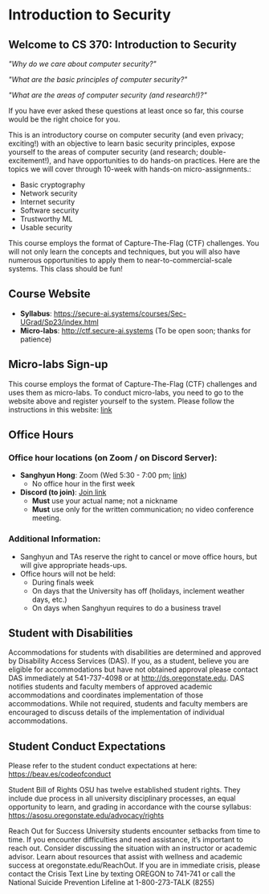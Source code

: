 # Introduction to Security
## Welcome to CS 370: Introduction to Security
*"Why do we care about computer security?"*

*"What are the basic principles of computer security?"*

*"What are the areas of computer security (and research!)?"*

If you have ever asked these questions at least once so far, this course would be the right choice for you.

This is an introductory course on computer security (and even privacy; exciting!) with an objective to learn basic security principles, expose yourself to the areas of computer security (and research; double-excitement!), and have opportunities to do hands-on practices. Here are the topics we will cover through 10-week with hands-on micro-assignments.:
- Basic cryptography
- Network security
- Internet security
- Software security
- Trustworthy ML
- Usable security

This course employs the format of Capture-The-Flag (CTF) challenges. You will not only learn the concepts and techniques, but you will also have numerous opportunities to apply them to near-to-commercial-scale systems. This class should be fun!

## Course Website
- **Syllabus**: https://secure-ai.systems/courses/Sec-UGrad/Sp23/index.html
- **Micro-labs**: http://ctf.secure-ai.systems (To be open soon; thanks for patience)

## Micro-labs Sign-up
This course employs the format of Capture-The-Flag (CTF) challenges and uses them as micro-labs. To conduct micro-labs, you need to go to the website above and register yourself to the system. Please follow the instructions in this website: [link](https://secure-ai.systems/courses/Sec-UGrad/Sp23/labs.html)

## Office Hours
### Office hour locations (on Zoom / on Discord Server):
- **Sanghyun Hong**: Zoom (Wed 5:30 - 7:00 pm; [link](https://oregonstate.zoom.us/j/91025916926?pwd=VjIzb2VuV09vVE1JTk5NMG91OW9nQT09))
  - No office hour in the first week
- **Discord (to join)**: [Join link](https://discord.gg/RbfWyxNRX9)
  - **Must** use your actual name; not a nickname
  - **Must** use only for the written communication; no video conference meeting.

### Additional Information:
- Sanghyun and TAs reserve the right to cancel or move office hours, but will give appropriate heads-ups.
- Office hours will not be held:
  - During finals week
  - On days that the University has off (holidays, inclement weather days, etc.)
  - On days when Sanghyun requires to do a business travel

## Student with Disabilities
Accommodations for students with disabilities are determined and approved by Disability Access Services (DAS). If you, as a student, believe you are eligible for accommodations but have not obtained approval please contact DAS immediately at 541-737-4098 or at http://ds.oregonstate.edu. DAS notifies students and faculty members of approved academic accommodations and coordinates implementation of those accommodations. While not required, students and faculty members are encouraged to discuss details of the implementation of individual accommodations.

## Student Conduct Expectations
Please refer to the student conduct expectations at here: https://beav.es/codeofconduct

Student Bill of Rights
OSU has twelve established student rights. They include due process in all university disciplinary processes, an equal opportunity to learn, and grading in accordance with the course syllabus: https://asosu.oregonstate.edu/advocacy/rights

Reach Out for Success
University students encounter setbacks from time to time. If you encounter difficulties and need assistance, it’s important to reach out. Consider discussing the situation with an instructor or academic advisor. Learn about resources that assist with wellness and academic success at oregonstate.edu/ReachOut. If you are in immediate crisis, please contact the Crisis Text Line by texting OREGON to 741-741 or call the National Suicide Prevention Lifeline at 1-800-273-TALK (8255)
